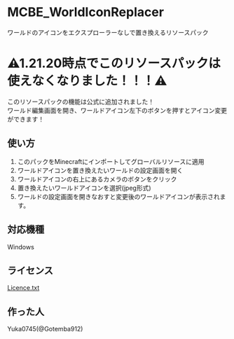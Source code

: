 # MCBE_WorldIconReplacer
ワールドのアイコンをエクスプローラーなしで置き換えるリソースパック

# ⚠1.21.20時点でこのリソースパックは使えなくなりました！！！⚠
このリソースパックの機能は公式に追加されました！  
ワールド編集画面を開き、ワールドアイコン左下のボタンを押すとアイコン変更ができます！

## 使い方
1. このパックをMinecraftにインポートしてグローバルリソースに適用
2. ワールドアイコンを置き換えたいワールドの設定画面を開く
3. ワールドアイコンの右上にあるカメラのボタンをクリック
4. 置き換えたいワールドアイコンを選択(jpeg形式)
5. ワールドの設定画面を開きなおすと変更後のワールドアイコンが表示されます。

## 対応機種
Windows

## ライセンス
[Licence.txt](https://github.com/Gotemba912/MCBE_WorldIconReplacer/blob/main/Licence.txt)

## 作った人
Yuka0745(@Gotemba912)
